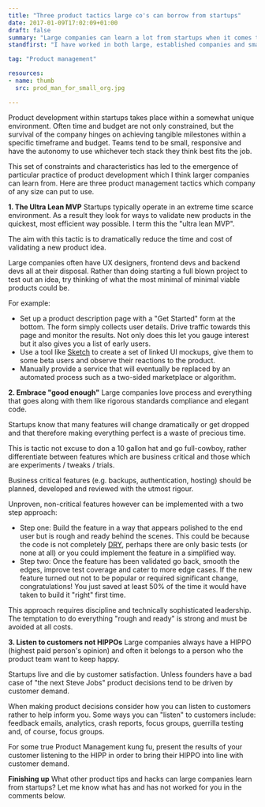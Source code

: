 ```yaml
---
title: "Three product tactics large co's can borrow from startups"
date: 2017-01-09T17:02:09+01:00
draft: false
summary: "Large companies can learn a lot from startups when it comes to product mangement."
standfirst: "I have worked in both large, established companies and small, scrappy startups. Here are three of my favourite product management tactics large companies can learn from startups."

tag: "Product management"

resources:
- name: thumb
  src: prod_man_for_small_org.jpg

---
```

Product development within startups takes place within a somewhat unique environment. Often time and budget are not only constrained, but the survival of the company hinges on achieving tangible milestones within a specific timeframe and budget. Teams tend to be small, responsive and have the autonomy to use whichever tech stack they think best fits the job.

This set of constraints and characteristics has led to the emergence of particular practice of product development which I think larger companies can learn from. Here are three product management tactics which company of any size can put to use.

**1\. The Ultra Lean MVP**
Startups typically operate in an extreme time scarce environment. As a result they look for ways to validate new products in the quickest, most efficient way possible. I term this the "ultra lean MVP".

The aim with this tactic is to dramatically reduce the time and cost of validating a new product idea.

Large companies often have UX designers, frontend devs and backend devs all at their disposal. Rather than doing starting a full blown project to test out an idea, try thinking of what the most minimal of minimal viable products could be.

For example:

*   Set up a product description page with a "Get Started" form at the bottom. The form simply collects user details. Drive traffic towards this page and monitor the results. Not only does this let you gauge interest but it also gives you a list of early users.
*   Use a tool like [Sketch](http://www.sketchapp.com/) to create a set of linked UI mockups, give them to some beta users and observe their reactions to the product.
*   Manually provide a service that will eventually be replaced by an automated process such as a two-sided marketplace or algorithm.

**2\. Embrace "good enough"**
Large companies love process and everything that goes along with them like rigorous standards compliance and elegant code.

Startups know that many features will change dramatically or get dropped and that therefore making everything perfect is a waste of precious time.

This is tactic not excuse to don a 10 gallon hat and go full-cowboy, rather differentiate between features which are business critical and those which are experiments / tweaks / trials. 

Business critical features (e.g. backups, authentication, hosting) should be planned, developed and reviewed with the utmost rigour.

Unproven, non-critical features however can be implemented with a two step approach:

*   Step one: Build the feature in a way that appears polished to the end user but is rough and ready behind the scenes. This could be because the code is not completely [DRY](http://en.wikipedia.org/wiki/Don't_repeat_yourself), perhaps there are only basic tests (or none at all) or you could implement the feature in a simplified way.
*   Step two: Once the feature has been validated go back, smooth the edges, improve test coverage and cater to more edge cases. If the new feature turned out not to be popular or required significant change, congratulations! You just saved at least 50% of the time it would have taken to build it "right" first time.

This approach requires discipline and technically sophisticated leadership. The temptation to do everything "rough and ready" is strong and must be avoided at all costs.

**3\. Listen to customers not HIPPOs**
Large companies always have a HIPPO (highest paid person's opinion) and often it belongs to a person who the product team want to keep happy. 

Startups live and die by customer satisfaction. Unless founders have a bad case of "the next Steve Jobs" product decisions tend to be driven by customer demand.

When making product decisions consider how you can listen to customers rather to help inform you. Some ways you can "listen" to customers include: feedback emails, analytics, crash reports, focus groups, guerrilla testing and, of course, focus groups.

For some true Product Management kung fu, present the results of your customer listening to the HIPP in order to bring their HIPPO into line with customer demand.

**Finishing up**
What other product tips and hacks can large companies learn from startups? Let me know what has and has not worked for you in the comments below.